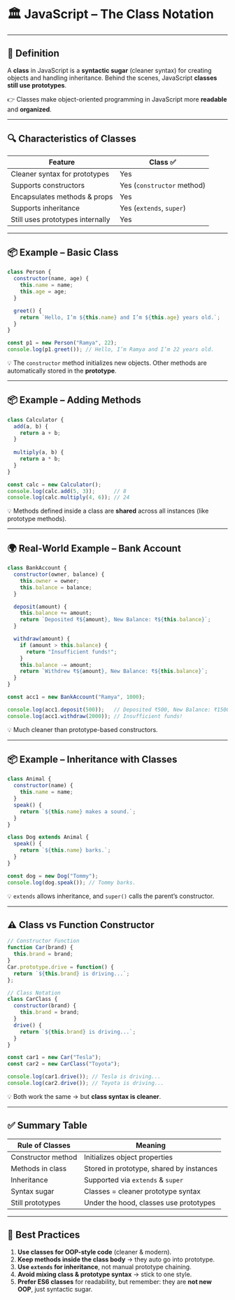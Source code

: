 # 🏛️ JavaScript – The Class Notation

---

## 📖 Definition

A **class** in JavaScript is a **syntactic sugar** (cleaner syntax) for creating objects and handling inheritance.
Behind the scenes, JavaScript **classes still use prototypes**.

👉 Classes make object-oriented programming in JavaScript more **readable** and **organized**.

---

## 🔍 Characteristics of Classes

| Feature                          | Class ✅                    |
| -------------------------------- | -------------------------- |
| Cleaner syntax for prototypes    | Yes                        |
| Supports constructors            | Yes (`constructor` method) |
| Encapsulates methods & props     | Yes                        |
| Supports inheritance             | Yes (`extends`, `super`)   |
| Still uses prototypes internally | Yes                        |

---

## 📦 Example – Basic Class

```javascript
class Person {
  constructor(name, age) {
    this.name = name;
    this.age = age;
  }

  greet() {
    return `Hello, I’m ${this.name} and I’m ${this.age} years old.`;
  }
}

const p1 = new Person("Ramya", 22);
console.log(p1.greet()); // Hello, I’m Ramya and I’m 22 years old.
```

💡 The `constructor` method initializes new objects. Other methods are automatically stored in the **prototype**.

---

## 📦 Example – Adding Methods

```javascript
class Calculator {
  add(a, b) {
    return a + b;
  }
  
  multiply(a, b) {
    return a * b;
  }
}

const calc = new Calculator();
console.log(calc.add(5, 3));      // 8
console.log(calc.multiply(4, 6)); // 24
```

💡 Methods defined inside a class are **shared** across all instances (like prototype methods).

---

## 🌍 Real-World Example – Bank Account

```javascript
class BankAccount {
  constructor(owner, balance) {
    this.owner = owner;
    this.balance = balance;
  }

  deposit(amount) {
    this.balance += amount;
    return `Deposited ₹${amount}, New Balance: ₹${this.balance}`;
  }

  withdraw(amount) {
    if (amount > this.balance) {
      return "Insufficient funds!";
    }
    this.balance -= amount;
    return `Withdrew ₹${amount}, New Balance: ₹${this.balance}`;
  }
}

const acc1 = new BankAccount("Ramya", 1000);

console.log(acc1.deposit(500));   // Deposited ₹500, New Balance: ₹1500
console.log(acc1.withdraw(2000)); // Insufficient funds!
```

💡 Much cleaner than prototype-based constructors.

---

## 📦 Example – Inheritance with Classes

```javascript
class Animal {
  constructor(name) {
    this.name = name;
  }
  speak() {
    return `${this.name} makes a sound.`;
  }
}

class Dog extends Animal {
  speak() {
    return `${this.name} barks.`;
  }
}

const dog = new Dog("Tommy");
console.log(dog.speak()); // Tommy barks.
```

💡 `extends` allows inheritance, and `super()` calls the parent’s constructor.

---

## ⚠ Class vs Function Constructor

```javascript
// Constructor Function
function Car(brand) {
  this.brand = brand;
}
Car.prototype.drive = function() {
  return `${this.brand} is driving...`;
};

// Class Notation
class CarClass {
  constructor(brand) {
    this.brand = brand;
  }
  drive() {
    return `${this.brand} is driving...`;
  }
}

const car1 = new Car("Tesla");
const car2 = new CarClass("Toyota");

console.log(car1.drive()); // Tesla is driving...
console.log(car2.drive()); // Toyota is driving...
```

💡 Both work the same → but **class syntax is cleaner**.

---

## ✅ Summary Table

| Rule of Classes    | Meaning                                  |
| ------------------ | ---------------------------------------- |
| Constructor method | Initializes object properties            |
| Methods in class   | Stored in prototype, shared by instances |
| Inheritance        | Supported via `extends` & `super`        |
| Syntax sugar       | Classes = cleaner prototype syntax       |
| Still prototypes   | Under the hood, classes use prototypes   |

---

## 🧠 Best Practices

1. **Use classes for OOP-style code** (cleaner & modern).
2. **Keep methods inside the class body** → they auto go into prototype.
3. **Use `extends` for inheritance**, not manual prototype chaining.
4. **Avoid mixing class & prototype syntax** → stick to one style.
5. **Prefer ES6 classes** for readability, but remember: they are **not new OOP**, just syntactic sugar.
